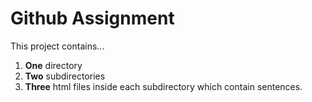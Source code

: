 # Github Assignment

This project contains...
1. **One** directory
2. **Two** subdirectories
3. **Three** html files inside each subdirectory which contain sentences.